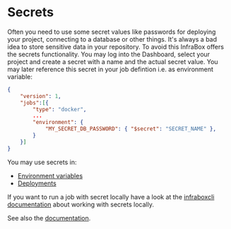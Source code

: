 Secrets
=======

Often you need to use some secret values like passwords for deploying your project, connecting to a database or other things. It's always a bad idea to store sensitive data in your repository. To avoid this InfraBox offers the secrets functionality. You may log into the Dashboard, select your project and create a secret with a name and the actual secret value. You may later reference this secret in your job defintion i.e. as environment variable:

```json
{
    "version": 1,
    "jobs":[{
        "type": "docker",
        ...
        "environment": {
            "MY_SECRET_DB_PASSWORD": { "$secret": "SECRET_NAME" },
        }
    }]
}
```

You may use secrets in:

- [Environment variables](/environment_variables)
- [Deployments](/deployments)

If you want to run a job with secret locally have a look at the [infraboxcli documentation](https://github.com/InfraBox/cli#secrets) about working with secrets locally.

See also the [documentation](https://infrabox.ninja/docs/).
